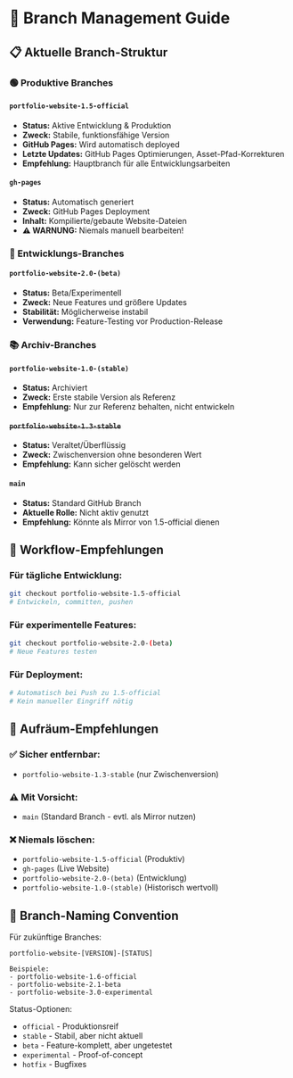 # 🌿 Branch Management Guide

## 📋 Aktuelle Branch-Struktur

### 🟢 Produktive Branches

#### `portfolio-website-1.5-official`
- **Status:** Aktive Entwicklung & Produktion
- **Zweck:** Stabile, funktionsfähige Version
- **GitHub Pages:** Wird automatisch deployed
- **Letzte Updates:** GitHub Pages Optimierungen, Asset-Pfad-Korrekturen
- **Empfehlung:** Hauptbranch für alle Entwicklungsarbeiten

#### `gh-pages`
- **Status:** Automatisch generiert
- **Zweck:** GitHub Pages Deployment
- **Inhalt:** Kompilierte/gebaute Website-Dateien
- **⚠️ WARNUNG:** Niemals manuell bearbeiten!

### 🧪 Entwicklungs-Branches

#### `portfolio-website-2.0-(beta)`
- **Status:** Beta/Experimentell
- **Zweck:** Neue Features und größere Updates
- **Stabilität:** Möglicherweise instabil
- **Verwendung:** Feature-Testing vor Production-Release

### 📚 Archiv-Branches

#### `portfolio-website-1.0-(stable)`
- **Status:** Archiviert
- **Zweck:** Erste stabile Version als Referenz
- **Empfehlung:** Nur zur Referenz behalten, nicht entwickeln

#### ~~`portfolio-website-1.3-stable`~~
- **Status:** Veraltet/Überflüssig
- **Zweck:** Zwischenversion ohne besonderen Wert
- **Empfehlung:** Kann sicher gelöscht werden

#### `main`
- **Status:** Standard GitHub Branch
- **Aktuelle Rolle:** Nicht aktiv genutzt
- **Empfehlung:** Könnte als Mirror von 1.5-official dienen

## 🚀 Workflow-Empfehlungen

### Für tägliche Entwicklung:
```bash
git checkout portfolio-website-1.5-official
# Entwickeln, committen, pushen
```

### Für experimentelle Features:
```bash
git checkout portfolio-website-2.0-(beta)
# Neue Features testen
```

### Für Deployment:
```bash
# Automatisch bei Push zu 1.5-official
# Kein manueller Eingriff nötig
```

## 🧹 Aufräum-Empfehlungen

### ✅ Sicher entfernbar:
- `portfolio-website-1.3-stable` (nur Zwischenversion)

### ⚠️ Mit Vorsicht:
- `main` (Standard Branch - evtl. als Mirror nutzen)

### ❌ Niemals löschen:
- `portfolio-website-1.5-official` (Produktiv)
- `gh-pages` (Live Website)
- `portfolio-website-2.0-(beta)` (Entwicklung)
- `portfolio-website-1.0-(stable)` (Historisch wertvoll)

## 📝 Branch-Naming Convention

Für zukünftige Branches:
```
portfolio-website-[VERSION]-[STATUS]

Beispiele:
- portfolio-website-1.6-official
- portfolio-website-2.1-beta
- portfolio-website-3.0-experimental
```

Status-Optionen:
- `official` - Produktionsreif
- `stable` - Stabil, aber nicht aktuell
- `beta` - Feature-komplett, aber ungetestet
- `experimental` - Proof-of-concept
- `hotfix` - Bugfixes
